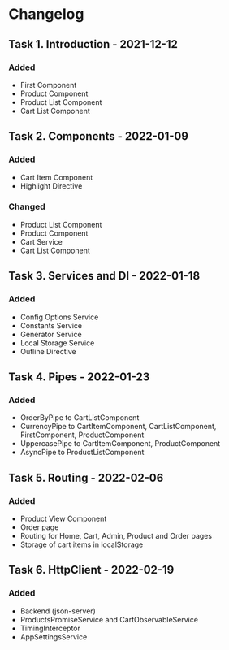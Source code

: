 # Changelog
## Task 1. Introduction - 2021-12-12
### Added
- First Component
- Product Component
- Product List Component
- Cart List Component

## Task 2. Components - 2022-01-09
### Added
- Cart Item Component
- Highlight Directive

### Changed
- Product List Component
- Product Component
- Cart Service
- Cart List Component

## Task 3. Services and DI - 2022-01-18
### Added
- Config Options Service
- Constants Service
- Generator Service
- Local Storage Service
- Outline Directive

## Task 4. Pipes - 2022-01-23

### Added
- OrderByPipe to CartListComponent
- CurrencyPipe to CartItemComponent, CartListComponent, FirstComponent, ProductComponent
- UppercasePipe to CartItemComponent, ProductComponent
- AsyncPipe to ProductListComponent

## Task 5. Routing - 2022-02-06

### Added
- Product View Component
- Order page
- Routing for Home, Cart, Admin, Product and Order pages
- Storage of cart items in localStorage

## Task 6. HttpClient - 2022-02-19

### Added
- Backend (json-server)
- ProductsPromiseService and CartObservableService
- TimingInterceptor
- AppSettingsService
